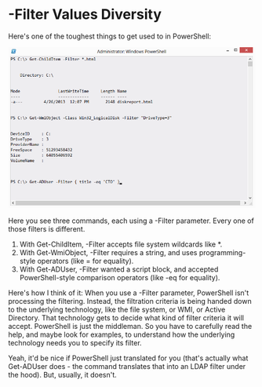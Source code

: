 # -Filter Values Diversity
Here's one of the toughest things to get used to in PowerShell:

![image029.png](images/image029.png)

Here you see three commands, each using a -Filter parameter. Every one of those filters is different.

1. With Get-ChildItem, -Filter accepts file system wildcards like \*.
2. With Get-WmiObject, -Filter requires a string, and uses programming-style operators (like = for equality).
3. With Get-ADUser, -Filter wanted a script block, and accepted PowerShell-style comparison operators (like -eq for equality).

Here's how I think of it: When you use a -Filter parameter, PowerShell isn't processing the filtering. Instead, the filtration criteria is being handed down to the underlying technology, like the file system, or WMI, or Active Directory. That technology gets to decide what kind of filter criteria it will accept. PowerShell is just the middleman. So you have to carefully read the help, and maybe look for examples, to understand how the underlying technology needs you to specify its filter.

Yeah, it'd be nice if PowerShell just translated for you (that's actually what Get-ADUser does - the command translates that into an LDAP filter under the hood). But, usually, it doesn't.
